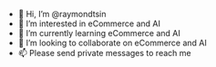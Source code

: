 - 👋 Hi, I’m @raymondtsin
- 👀 I’m interested in eCommerce and AI
- 🌱 I’m currently learning eCommerce and AI
- 💞️ I’m looking to collaborate on eCommerce and AI
- 📫 Please send private messages to reach me

<!---
raymondtsin/raymondtsin is a ✨ special ✨ repository because its `README.md` (this file) appears on your GitHub profile.
You can click the Preview link to take a look at your changes.
--->
